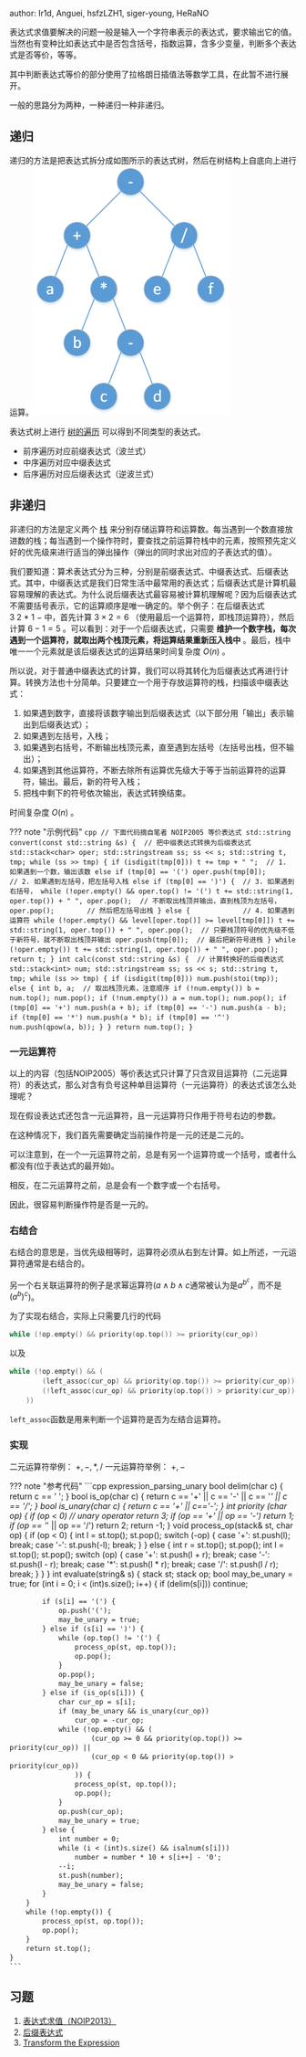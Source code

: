 author: Ir1d, Anguei, hsfzLZH1, siger-young, HeRaNO

表达式求值要解决的问题一般是输入一个字符串表示的表达式，要求输出它的值。当然也有变种比如表达式中是否包含括号，指数运算，含多少变量，判断多个表达式是否等价，等等。

其中判断表达式等价的部分使用了拉格朗日插值法等数学工具，在此暂不进行展开。

一般的思路分为两种，一种递归一种非递归。

## 递归

递归的方法是把表达式拆分成如图所示的表达式树，然后在树结构上自底向上进行运算。![](./images/bet.png)

表达式树上进行 [树的遍历](../graph/tree-basic.md#_10) 可以得到不同类型的表达式。

- 前序遍历对应前缀表达式（波兰式）
- 中序遍历对应中缀表达式
- 后序遍历对应后缀表达式（逆波兰式）

## 非递归

非递归的方法是定义两个 [栈](../ds/stack.md) 来分别存储运算符和运算数。每当遇到一个数直接放进数的栈；每当遇到一个操作符时，要查找之前运算符栈中的元素，按照预先定义好的优先级来进行适当的弹出操作（弹出的同时求出对应的子表达式的值）。

我们要知道：算术表达式分为三种，分别是前缀表达式、中缀表达式、后缀表达式。其中，中缀表达式是我们日常生活中最常用的表达式；后缀表达式是计算机最容易理解的表达式。为什么说后缀表达式最容易被计算机理解呢？因为后缀表达式不需要括号表示，它的运算顺序是唯一确定的。举个例子：在后缀表达式 $3~2~*~1~-$ 中，首先计算 $3 \times 2 = 6$ （使用最后一个运算符，即栈顶运算符），然后计算 $6 - 1 = 5$ 。可以看到：对于一个后缀表达式，只需要 **维护一个数字栈，每次遇到一个运算符，就取出两个栈顶元素，将运算结果重新压入栈中** 。最后，栈中唯一一个元素就是该后缀表达式的运算结果时间复杂度 $O(n)$ 。

所以说，对于普通中缀表达式的计算，我们可以将其转化为后缀表达式再进行计算。转换方法也十分简单。只要建立一个用于存放运算符的栈，扫描该中缀表达式：

1. 如果遇到数字，直接将该数字输出到后缀表达式（以下部分用「输出」表示输出到后缀表达式）；
2. 如果遇到左括号，入栈；
3. 如果遇到右括号，不断输出栈顶元素，直至遇到左括号（左括号出栈，但不输出）；
4. 如果遇到其他运算符，不断去除所有运算优先级大于等于当前运算符的运算符，输出。最后，新的符号入栈；
5. 把栈中剩下的符号依次输出，表达式转换结束。

时间复杂度 $O(n)$ 。

??? note "示例代码"
    ```cpp
    // 下面代码摘自笔者 NOIP2005 等价表达式
    std::string convert(const std::string &s) {  // 把中缀表达式转换为后缀表达式
      std::stack<char> oper;
      std::stringstream ss;
      ss << s;
      std::string t, tmp;
      while (ss >> tmp) {
        if (isdigit(tmp[0]))
          t += tmp + " ";  // 1. 如果遇到一个数，输出该数
        else if (tmp[0] == '(')
          oper.push(tmp[0]);       // 2. 如果遇到左括号，把左括号入栈
        else if (tmp[0] == ')') {  // 3. 如果遇到右括号，
          while (!oper.empty() && oper.top() != '(')
            t += std::string(1, oper.top()) + " ",
                oper.pop();  // 不断取出栈顶并输出，直到栈顶为左括号，
          oper.pop();        // 然后把左括号出栈
        } else {             // 4. 如果遇到运算符
          while (!oper.empty() && level[oper.top()] >= level[tmp[0]])
            t += std::string(1, oper.top()) + " ",
                oper.pop();  // 只要栈顶符号的优先级不低于新符号，就不断取出栈顶并输出
          oper.push(tmp[0]);  // 最后把新符号进栈
        }
        while (!oper.empty()) t += std::string(1, oper.top()) + " ", oper.pop();
        return t;
      }
      int calc(const std::string &s) {  // 计算转换好的后缀表达式
        std::stack<int> num;
        std::stringstream ss;
        ss << s;
        std::string t, tmp;
        while (ss >> tmp) {
          if (isdigit(tmp[0]))
            num.push(stoi(tmp));
          else {
            int b, a;  // 取出栈顶元素，注意顺序
            if (!num.empty()) b = num.top();
            num.pop();
            if (!num.empty()) a = num.top();
            num.pop();
            if (tmp[0] == '+') num.push(a + b);
            if (tmp[0] == '-') num.push(a - b);
            if (tmp[0] == '*') num.push(a * b);
            if (tmp[0] == '^') num.push(qpow(a, b));
          }
        }
        return num.top();
      }
    ```

###  一元运算符

以上的内容（包括NOIP2005）等价表达式只计算了只含双目运算符（二元运算符）的表达式，那么对含有负号这种单目运算符（一元运算符）的表达式该怎么处理呢？

现在假设表达式还包含一元运算符，且一元运算符只作用于符号右边的参数。

在这种情况下，我们首先需要确定当前操作符是一元的还是二元的。

可以注意到，在一个一元运算符之前，总是有另一个运算符或一个括号，或者什么都没有(位于表达式的最开始)。

相反，在二元运算符之前，总是会有一个数字或一个右括号。

因此，很容易判断操作符是否是一元的。

### 右结合

右结合的意思是，当优先级相等时，运算符必须从右到左计算。如上所述，一元运算符通常是右结合的。

另一个右关联运算符的例子是求幂运算符($a \wedge b \wedge c$通常被认为是$a^{b^c}$，而不是$(a^b)^c$)。

为了实现右结合，实际上只需要几行的代码

```cpp
while (!op.empty() && priority(op.top()) >= priority(cur_op))
```

以及
```cpp
while (!op.empty() && (
        (left_assoc(cur_op) && priority(op.top()) >= priority(cur_op)) ||
        (!left_assoc(cur_op) && priority(op.top()) > priority(cur_op))
    ))
```
`left_assoc`函数是用来判断一个运算符是否为左结合运算符。

### 实现

二元运算符举例： $+,-,*,/$
一元运算符举例： $+,-$

??? note "参考代码"
    ```cpp expression_parsing_unary
    bool delim(char c) {
        return c == ' ';
    }
    bool is_op(char c) {
        return c == '+' || c == '-' || c == '*' || c == '/';
    }
    bool is_unary(char c) {
        return c == '+' || c=='-';
    }
    int priority (char op) {
        if (op < 0) // unary operator
            return 3;
        if (op == '+' || op == '-')
            return 1;
        if (op == '*' || op == '/')
            return 2;
        return -1;
    }
    void process_op(stack<int>& st, char op) {
        if (op < 0) {
            int l = st.top(); st.pop();
            switch (-op) {
                case '+': st.push(l); break;
                case '-': st.push(-l); break;
            }
        } else {
            int r = st.top(); st.pop();
            int l = st.top(); st.pop();
            switch (op) {
                case '+': st.push(l + r); break;
                case '-': st.push(l - r); break;
                case '*': st.push(l * r); break;
                case '/': st.push(l / r); break;
            }
        }
    }
    int evaluate(string& s) {
        stack<int> st;
        stack<char> op;
        bool may_be_unary = true;
        for (int i = 0; i < (int)s.size(); i++) {
            if (delim(s[i]))
                continue;
            
            if (s[i] == '(') {
                op.push('(');
                may_be_unary = true;
            } else if (s[i] == ')') {
                while (op.top() != '(') {
                    process_op(st, op.top());
                    op.pop();
                }
                op.pop();
                may_be_unary = false;
            } else if (is_op(s[i])) {
                char cur_op = s[i];
                if (may_be_unary && is_unary(cur_op))
                    cur_op = -cur_op;
                while (!op.empty() && (
                        (cur_op >= 0 && priority(op.top()) >= priority(cur_op)) ||
                        (cur_op < 0 && priority(op.top()) > priority(cur_op))
                    )) {
                    process_op(st, op.top());
                    op.pop();
                }
                op.push(cur_op);
                may_be_unary = true;
            } else {
                int number = 0;
                while (i < (int)s.size() && isalnum(s[i]))
                    number = number * 10 + s[i++] - '0';
                --i;
                st.push(number);
                may_be_unary = false;
            }
        }
        while (!op.empty()) {
            process_op(st, op.top());
            op.pop();
        }
        return st.top();
    }
    ```

## 习题

1.  [表达式求值（NOIP2013）](https://vijos.org/p/1849) 
2.  [后缀表达式](https://www.luogu.com.cn/problem/P1449) 
3.  [Transform the Expression](https://www.spoj.com/problems/ONP/) 